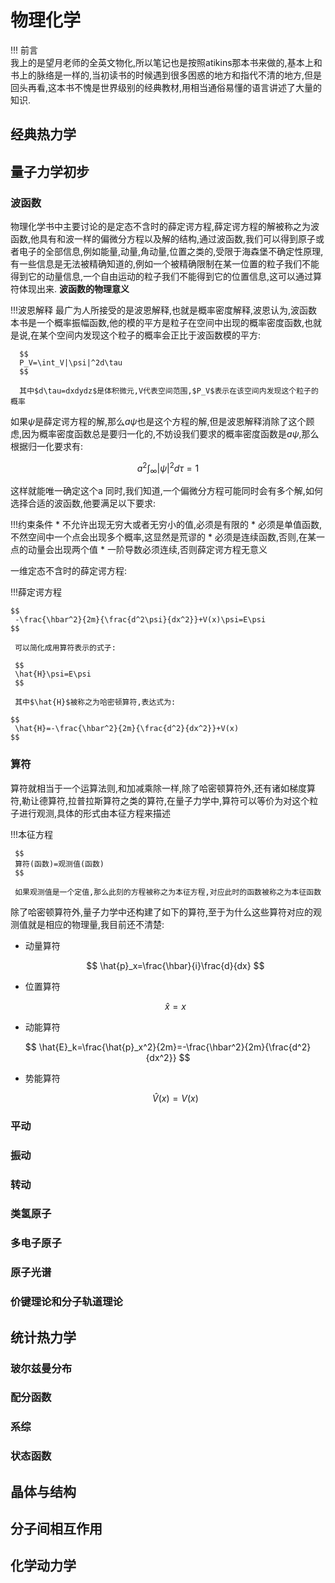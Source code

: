 # 物理化学 
!!! 前言  
     我上的是望月老师的全英文物化,所以笔记也是按照atikins那本书来做的,基本上和书上的脉络是一样的,当初读书的时候遇到很多困惑的地方和指代不清的地方,但是回头再看,这本书不愧是世界级别的经典教材,用相当通俗易懂的语言讲述了大量的知识.
## 经典热力学
## 量子力学初步
### 波函数
物理化学书中主要讨论的是定态不含时的薛定谔方程,薛定谔方程的解被称之为波函数,他具有和波一样的偏微分方程以及解的结构,通过波函数,我们可以得到原子或者电子的全部信息,例如能量,动量,角动量,位置之类的,受限于海森堡不确定性原理,有一些信息是无法被精确知道的,例如一个被精确限制在某一位置的粒子我们不能得到它的动量信息,一个自由运动的粒子我们不能得到它的位置信息,这可以通过算符体现出来.
**波函数的物理意义**

!!!波恩解释
      最广为人所接受的是波恩解释,也就是概率密度解释,波恩认为,波函数本书是一个概率振幅函数,他的模的平方是粒子在空间中出现的概率密度函数,也就是说,在某个空间内发现这个粒子的概率会正比于波函数模的平方:
      
      $$
      P_V=\int_V|\psi|^2d\tau
      $$

      其中$d\tau=dxdydz$是体积微元,V代表空间范围,$P_V$表示在该空间内发现这个粒子的概率

如果$\psi$是薛定谔方程的解,那么$a\psi$也是这个方程的解,但是波恩解释消除了这个顾虑,因为概率密度函数总是要归一化的,不妨设我们要求的概率密度函数是$a\psi$,那么根据归一化要求有:

$$a^2\int_{\infty}|\psi|^2d\tau=1$$

这样就能唯一确定这个a
同时,我们知道,一个偏微分方程可能同时会有多个解,如何选择合适的波函数,他要满足以下要求:

!!!约束条件
      * 不允许出现无穷大或者无穷小的值,必须是有限的
      * 必须是单值函数,不然空间中一个点会出现多个概率,这显然是荒谬的
      * 必须是连续函数,否则,在某一点的动量会出现两个值
      * 一阶导数必须连续,否则薛定谔方程无意义

一维定态不含时的薛定谔方程:

!!!薛定谔方程

    $$
     -\frac{\hbar^2}{2m}{\frac{d^2\psi}{dx^2}}+V(x)\psi=E\psi
    $$

     可以简化成用算符表示的式子:

     $$
     \hat{H}\psi=E\psi
     $$

     其中$\hat{H}$被称之为哈密顿算符,表达式为:

    $$
     \hat{H}=-\frac{\hbar^2}{2m}{\frac{d^2}{dx^2}}+V(x)
    $$


### 算符
算符就相当于一个运算法则,和加减乘除一样,除了哈密顿算符外,还有诸如梯度算符,勒让德算符,拉普拉斯算符之类的算符,在量子力学中,算符可以等价为对这个粒子进行观测,具体的形式由本征方程来描述

!!!本征方程

     $$
     算符(函数)=观测值(函数)
     $$

     如果观测值是一个定值,那么此刻的方程被称之为本征方程,对应此时的函数被称之为本征函数

除了哈密顿算符外,量子力学中还构建了如下的算符,至于为什么这些算符对应的观测值就是相应的物理量,我目前还不清楚:

* 动量算符
  
  $$
  \hat{p}_x=\frac{\hbar}{i}\frac{d}{dx}
  $$

* 位置算符
  
  $$
  \hat{x}=x
  $$

* 动能算符

$$
  \hat{E}_k=\frac{\hat{p}_x^2}{2m}=-\frac{\hbar^2}{2m}{\frac{d^2}{dx^2}}
$$


* 势能算符
  
  $$
  \hat{V}(x)=V(x)
  $$

### 平动
### 振动
### 转动
### 类氢原子
### 多电子原子
### 原子光谱
### 价键理论和分子轨道理论
## 统计热力学
### 玻尔兹曼分布
### 配分函数
### 系综
### 状态函数
## 晶体与结构
## 分子间相互作用
## 化学动力学